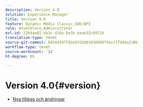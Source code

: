 ```yaml
---
description: Version 4.0
solution: Experience Manager
title: Version 4.0
feature: Dynamic Media Classic,SDK/API
role: Utvecklare,Administratör
exl-id: 22b4aa82-da3c-41ba-be3b-baae32cd972d
translation-type: tm+mt
source-git-commit: b4344397f82eb7d2d61020909f4acc7fddea210b
workflow-type: tm+mt
source-wordcount: '14'
ht-degree: 0%

---
```


# Version 4.0{#version}

* [Nya tillägg och ändringar](r-4-0-new.md)
